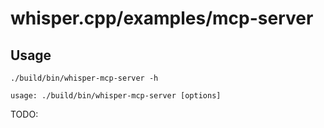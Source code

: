 # whisper.cpp/examples/mcp-server

## Usage

```
./build/bin/whisper-mcp-server -h

usage: ./build/bin/whisper-mcp-server [options]
```
TODO:
